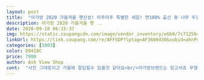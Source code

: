 ```yaml
---
layout: post 
title:  "아가방 2020 가을겨울 햇신상! 아주아주 특별한 세일! 면100% 츨신 중 너무 두껍지 않아서 난 이게 더 좋아 실내셋뜌! 있을 때 사놓는 가격!" 
description: 아가방 2020 가을겨울 햇 ..
date: 2020-09-18 06:15:37 
img: https://static.coupangcdn.com/image/vendor_inventory/e6b9/7c712564747ec9f046c124af85a1e804425eea89f55ab83c5fb7467d65d8.jpg 
linkUrl: https://link.coupang.com/re/AFFSDP?lptag=AF3600438&subid=ahnPublicAsk&pageKey=1995943025&itemId=3396427681&vendorItemId=71383059558&traceid=V0-113-c2cd40f4dfe103ab 
categories: [1003] 
color: D9418C 
price: 7900 
author: Ask View Shop 
cont:  "사진 그대로이고 가을에 잘입힐수 있을것 같아요<br/>아가방브랜드는 믿고사죠 무형광제품이라서 안심ㅋ<br/>이뻐서 깔별로ㅋㅋ<br/>재질도좋고 부드럽고 가볍게 입히기 좋은 내의에요.<br/><br/>정사이즈입니다 100사이즈 꼭 맞아요<br/>" 
---
```

